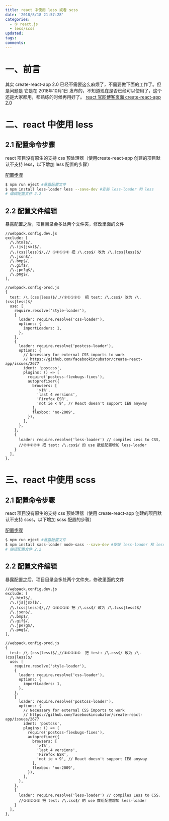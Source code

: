 ```yaml
---
title: react 中使用 less 或者 scss
date: '2018/8/18 21:57:28'
categories:
  - ⑤ react.js
  - less/scss
updated:
tags:
comments:
---
```


# 一、前言

其实 create-react-app 2.0 已经不需要这么麻烦了，不需要做下面的工作了。但是问题是 它是在 2018年10月1日 发布的，不知道现在是否已经可以使用了，这个还是大家都用，都熟练的时候再用好了。
[react 官网博客页面 create-react-app 2.0](https://react.docschina.org/blog/2018/10/01/create-react-app-v2.html)

# 二、react 中使用 less

## 2.1 配置命令步骤

react 项目没有原生的支持 css 预处理器（使用create-react-app 创建的项目默认不支持 less，以下增加 less 配置的步骤）

[配置步骤](https://segmentfault.com/a/1190000010162614)

```BASH
$ npm run eject #暴露配置文件
$ npm install less-loader less --save-dev #安装 less-loader 和 less
# 编辑配置文件 2.2
```

## 2.2 配置文件编辑

暴露配置之后，项目目录会多处两个文件夹，修改里面的文件

```JS
//webpack.config.dev.js
exclude: [
  /\.html$/,
  /\.(js|jsx)$/,
  /\.(css|less)$/,// ①①①①① 把 /\.css$/ 改为 /\.(css|less)$/
  /\.json$/,
  /\.bmp$/,
  /\.gif$/,
  /\.jpe?g$/,
  /\.png$/,
],
```

```JS
//webpack.config-prod.js
{
  test: /\.(css|less)$/,//①①①①①  把 test: /\.css$/ 改为 /\.(css|less)$/
  use: [
    require.resolve('style-loader'),
    {
      loader: require.resolve('css-loader'),
      options: {
        importLoaders: 1,
      },
    },
    {
      loader: require.resolve('postcss-loader'),
      options: {
        // Necessary for external CSS imports to work
        // https://github.com/facebookincubator/create-react-app/issues/2677
        ident: 'postcss',
        plugins: () => [
          require('postcss-flexbugs-fixes'),
          autoprefixer({
            browsers: [
              '>1%',
              'last 4 versions',
              'Firefox ESR',
              'not ie < 9', // React doesn't support IE8 anyway
            ],
            flexbox: 'no-2009',
          }),
        ],
      },
    },
    {
      loader: require.resolve('less-loader') // compiles Less to CSS，
      //②②②②② 把 test: /\.css$/ 的 use 数组配置增加 less-loader
    }
  ],
},
```

# 三、react 中使用 scss

## 2.1 配置命令步骤

react 项目没有原生的支持 css 预处理器（使用 create-react-app 创建的项目默认不支持 scss，以下增加 scss 配置的步骤）

[配置步骤](https://blockmood.github.io/2017/11/09/create-react-app%E9%A1%B9%E7%9B%AE%E6%B7%BB%E5%8A%A0less%20scss%E9%85%8D%E7%BD%AE/)

```BASH
$ npm run eject #暴露配置文件
$ npm install sass-loader node-sass --save-dev #安装 less-loader 和 less
# 编辑配置文件 2.2
```

## 2.2 配置文件编辑

暴露配置之后，项目目录会多处两个文件夹，修改里面的文件

```JS
//webpack.config.dev.js
exclude: [
  /\.html$/,
  /\.(js|jsx)$/,
  /\.(css|less)$/,// ①①①①① 把 /\.css$/ 改为 /\.(css|less)$/
  /\.json$/,
  /\.bmp$/,
  /\.gif$/,
  /\.jpe?g$/,
  /\.png$/,
],
```

```JS
//webpack.config-prod.js
{
  test: /\.(css|less)$/,//①①①①①  把 test: /\.css$/ 改为 /\.(css|less)$/
  use: [
    require.resolve('style-loader'),
    {
      loader: require.resolve('css-loader'),
      options: {
        importLoaders: 1,
      },
    },
    {
      loader: require.resolve('postcss-loader'),
      options: {
        // Necessary for external CSS imports to work
        // https://github.com/facebookincubator/create-react-app/issues/2677
        ident: 'postcss',
        plugins: () => [
          require('postcss-flexbugs-fixes'),
          autoprefixer({
            browsers: [
              '>1%',
              'last 4 versions',
              'Firefox ESR',
              'not ie < 9', // React doesn't support IE8 anyway
            ],
            flexbox: 'no-2009',
          }),
        ],
      },
    },
    {
      loader: require.resolve('less-loader') // compiles Less to CSS，
      //②②②②② 把 test: /\.css$/ 的 use 数组配置增加 less-loader
    }
  ],
},
```